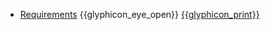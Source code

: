 * [Requirements]({{baseUrl}}/requirements/)
  <trigger for="pop:requirements-preview">{{glyphicon_eye_open}}</trigger> [{{glyphicon_print}}](requirements/print.html)

<popover id="pop:requirements-preview" title="Requirements {{glyphicon_eye_open}}" placement="right">
  <div slot="content">
    <include src="preview.md" />
  </div>
</popover>
